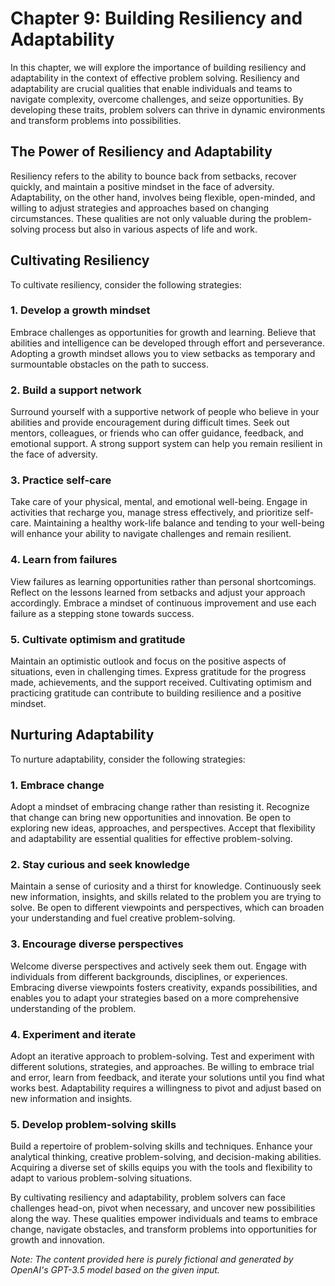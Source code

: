 Chapter 9: Building Resiliency and Adaptability
===============================================

In this chapter, we will explore the importance of building resiliency and adaptability in the context of effective problem solving. Resiliency and adaptability are crucial qualities that enable individuals and teams to navigate complexity, overcome challenges, and seize opportunities. By developing these traits, problem solvers can thrive in dynamic environments and transform problems into possibilities.

The Power of Resiliency and Adaptability
----------------------------------------

Resiliency refers to the ability to bounce back from setbacks, recover quickly, and maintain a positive mindset in the face of adversity. Adaptability, on the other hand, involves being flexible, open-minded, and willing to adjust strategies and approaches based on changing circumstances. These qualities are not only valuable during the problem-solving process but also in various aspects of life and work.

Cultivating Resiliency
----------------------

To cultivate resiliency, consider the following strategies:

### 1. **Develop a growth mindset**

Embrace challenges as opportunities for growth and learning. Believe that abilities and intelligence can be developed through effort and perseverance. Adopting a growth mindset allows you to view setbacks as temporary and surmountable obstacles on the path to success.

### 2. **Build a support network**

Surround yourself with a supportive network of people who believe in your abilities and provide encouragement during difficult times. Seek out mentors, colleagues, or friends who can offer guidance, feedback, and emotional support. A strong support system can help you remain resilient in the face of adversity.

### 3. **Practice self-care**

Take care of your physical, mental, and emotional well-being. Engage in activities that recharge you, manage stress effectively, and prioritize self-care. Maintaining a healthy work-life balance and tending to your well-being will enhance your ability to navigate challenges and remain resilient.

### 4. **Learn from failures**

View failures as learning opportunities rather than personal shortcomings. Reflect on the lessons learned from setbacks and adjust your approach accordingly. Embrace a mindset of continuous improvement and use each failure as a stepping stone towards success.

### 5. **Cultivate optimism and gratitude**

Maintain an optimistic outlook and focus on the positive aspects of situations, even in challenging times. Express gratitude for the progress made, achievements, and the support received. Cultivating optimism and practicing gratitude can contribute to building resilience and a positive mindset.

Nurturing Adaptability
----------------------

To nurture adaptability, consider the following strategies:

### 1. **Embrace change**

Adopt a mindset of embracing change rather than resisting it. Recognize that change can bring new opportunities and innovation. Be open to exploring new ideas, approaches, and perspectives. Accept that flexibility and adaptability are essential qualities for effective problem-solving.

### 2. **Stay curious and seek knowledge**

Maintain a sense of curiosity and a thirst for knowledge. Continuously seek new information, insights, and skills related to the problem you are trying to solve. Be open to different viewpoints and perspectives, which can broaden your understanding and fuel creative problem-solving.

### 3. **Encourage diverse perspectives**

Welcome diverse perspectives and actively seek them out. Engage with individuals from different backgrounds, disciplines, or experiences. Embracing diverse viewpoints fosters creativity, expands possibilities, and enables you to adapt your strategies based on a more comprehensive understanding of the problem.

### 4. **Experiment and iterate**

Adopt an iterative approach to problem-solving. Test and experiment with different solutions, strategies, and approaches. Be willing to embrace trial and error, learn from feedback, and iterate your solutions until you find what works best. Adaptability requires a willingness to pivot and adjust based on new information and insights.

### 5. **Develop problem-solving skills**

Build a repertoire of problem-solving skills and techniques. Enhance your analytical thinking, creative problem-solving, and decision-making abilities. Acquiring a diverse set of skills equips you with the tools and flexibility to adapt to various problem-solving situations.

By cultivating resiliency and adaptability, problem solvers can face challenges head-on, pivot when necessary, and uncover new possibilities along the way. These qualities empower individuals and teams to embrace change, navigate obstacles, and transform problems into opportunities for growth and innovation.

*Note: The content provided here is purely fictional and generated by OpenAI's GPT-3.5 model based on the given input.*
